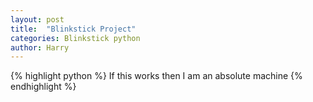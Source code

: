 ```yaml
---
layout: post
title:  "Blinkstick Project"
categories: Blinkstick python
author: Harry
---
```


{% highlight python %}
If this works then I am an absolute machine
{% endhighlight %}